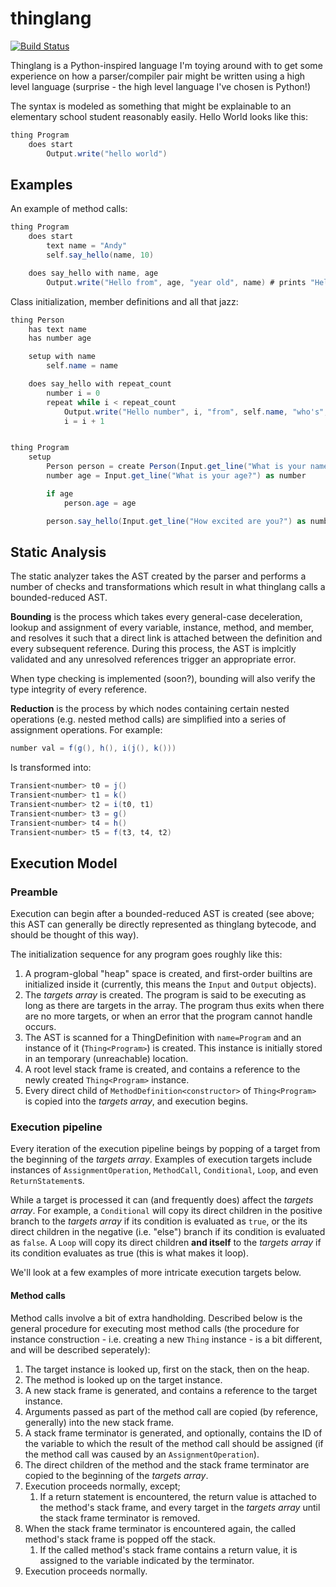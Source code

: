 # thinglang
[![Build Status](https://travis-ci.org/ytanay/thinglang.svg?branch=master)](https://travis-ci.org/ytanay/thinglang)

Thinglang is a Python-inspired language I'm toying around with to get some experience on how a parser/compiler pair might be written using a high level language (surprise - the high level language I've chosen is Python!)

The syntax is modeled as something that might be explainable to an elementary school student reasonably easily. Hello World looks like this:
```cs
thing Program
    does start
        Output.write("hello world")
```

## Examples
An example of method calls:
```cs
thing Program
    does start
        text name = "Andy"
        self.say_hello(name, 10)

    does say_hello with name, age
        Output.write("Hello from", age, "year old", name) # prints "Hello from 10 year old Andy"
```

Class initialization, member definitions and all that jazz:
```cs
thing Person
    has text name
    has number age

    setup with name
        self.name = name

    does say_hello with repeat_count
        number i = 0
        repeat while i < repeat_count
            Output.write("Hello number", i, "from", self.name, "who's", self.age, "years old and is always excited to get some coding done.")
            i = i + 1


thing Program
    setup
        Person person = create Person(Input.get_line("What is your name?"))
        number age = Input.get_line("What is your age?") as number

        if age
            person.age = age

        person.say_hello(Input.get_line("How excited are you?") as number)
```


## Static Analysis
The static analyzer takes the AST created by the parser and performs a number of checks and transformations which result in what thinglang calls a bounded-reduced AST. 

**Bounding** is the process which takes every general-case deceleration, lookup and assignment of every variable, instance, method, and member, and resolves it such that a direct link is attached between the definition and every subsequent reference. During this process, the AST is implcitly validated and any unresolved references trigger an appropriate error.


When type checking is implemented (soon?), bounding will also verify the type integrity of every reference.

**Reduction** is the process by which nodes containing certain nested operations (e.g. nested method calls) are simplified into a series of assignment operations. For example:
```cs
number val = f(g(), h(), i(j(), k()))
```
Is transformed into:
```cs
Transient<number> t0 = j()
Transient<number> t1 = k()
Transient<number> t2 = i(t0, t1)
Transient<number> t3 = g()
Transient<number> t4 = h()
Transient<number> t5 = f(t3, t4, t2)
```

## Execution Model

### Preamble
Execution can begin after a bounded-reduced AST is created (see above; this AST can generally be directly represented as thinglang bytecode, and should be thought of this way).

The initialization sequence for any program goes roughly like this:
1. A program-global "heap" space is created, and first-order builtins are initialized inside it (currently, this means the `Input` and `Output` objects).
2. The *targets array* is created. The program is said to be executing as long as there are targets in the array. The program thus exits when there are no more targets, or when an error that the program cannot handle occurs.
3. The AST is scanned for a ThingDefinition with `name=Program` and an instance of it (`Thing<Program>`) is created. This instance is initially stored in an temporary (unreachable) location.
4. A root level stack frame is created, and contains a reference to the newly created `Thing<Program>` instance.
5. Every direct child of `MethodDefinition<constructor>` of `Thing<Program>` is copied into the *targets array*, and execution begins.

### Execution pipeline
Every iteration of the execution pipeline beings by popping of a target from the beginning of the *targets array*. Examples of execution targets include instances of `AssignmentOperation`, `MethodCall`, `Conditional`, `Loop`, and even `ReturnStatement`s.

While a target is processed it can (and frequently does) affect the *targets array*. For example, a `Conditional` will copy its direct children in the positive branch to the *targets array* if its condition is evaluated as `true`, or the its direct children in the negative (i.e. "else") branch if its condition is evaluated as `false`. A `Loop` will copy its direct children **and itself** to the *targets array* if its condition evaluates as true (this is what makes it loop).

We'll look at a few examples of more intricate execution targets below.

#### Method calls
Method calls involve a bit of extra handholding. Described below is the general procedure for executing most method calls (the procedure for instance construction - i.e. creating a new `Thing` instance - is a bit different, and will be described seperately):

1. The target instance is looked up, first on the stack, then on the heap.
2. The method is looked up on the target instance.
3. A new stack frame is generated, and contains a reference to the target instance.
4. Arguments passed as part of the method call are copied (by reference, generally) into the new stack frame.
5. A stack frame terminator is generated, and optionally, contains the ID of the variable to which the result of the method call should be assigned (if the method call was caused by an `AssignmentOperation`).
6. The direct children of the method and the stack frame terminator are copied to the beginning of the *targets array*.
7. Execution proceeds normally, except;
    1. If a return statement is encountered, the return value is attached to the method's stack frame, and every target in the *targets array* until the stack frame terminator is removed.
8. When the stack frame terminator is encountered again, the called method's stack frame is popped off the stack.
    1. If the called method's stack frame contains a return value, it is assigned to the variable indicated by the terminator.
9. Execution proceeds normally.
